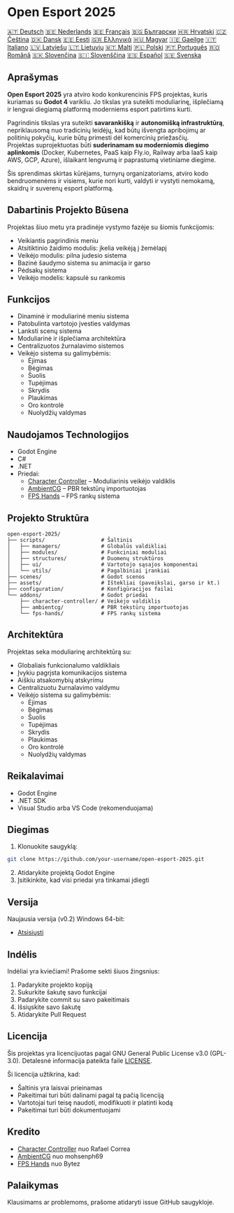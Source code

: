 # Open Esport 2025

[🇦🇹 Deutsch](deutsch.md) [🇧🇪 Nederlands](nederlands.md) [🇧🇪 Français](français.md) [🇧🇬 Български](български.md) [🇭🇷 Hrvatski](hrvatski.md) [🇨🇿 Čeština](čeština.md) [🇩🇰 Dansk](dansk.md) [🇪🇪 Eesti](eesti.md) [🇬🇷 Ελληνικά](ελληνικά.md) [🇭🇺 Magyar](magyar.md) [🇮🇪 Gaeilge](gaeilge.md) [🇮🇹 Italiano](italiano.md) [🇱🇻 Latviešu](latviešu.md) [🇱🇹 Lietuvių](lietuvių.md) [🇲🇹 Malti](malti.md) [🇵🇱 Polski](polski.md) [🇵🇹 Português](português.md) [🇷🇴 Română](română.md) [🇸🇰 Slovenčina](slovenčina.md) [🇸🇮 Slovenščina](slovenščina.md) [🇪🇸 Español](español.md) [🇸🇪 Svenska](svenska.md)

## Aprašymas

**Open Esport 2025** yra atviro kodo konkurencinis FPS projektas, kuris kuriamas su **Godot 4** varikliu. Jo tikslas yra suteikti moduliarinę, išplečiamą ir lengvai diegiamą platformą moderniems esport patirtims kurti.

Pagrindinis tikslas yra suteikti **savarankišką** ir **autonomišką infrastruktūrą**, nepriklausomą nuo tradicinių leidėjų, kad būtų išvengta apribojimų ar politinių pokyčių, kurie būtų primesti dėl komercinių priežasčių.  
Projektas suprojektuotas būti **suderinamam su moderniomis diegimo aplinkomis** (Docker, Kubernetes, PaaS kaip Fly.io, Railway arba IaaS kaip AWS, GCP, Azure), išlaikant lengvumą ir paprastumą vietiniame diegime.

Šis sprendimas skirtas kūrėjams, turnyrų organizatoriams, atviro kodo bendruomenėms ir visiems, kurie nori kurti, valdyti ir vystyti nemokamą, skaidrų ir suverenų esport platformą.

## Dabartinis Projekto Būsena
Projektas šiuo metu yra pradinėje vystymo fazėje su šiomis funkcijomis:
- Veikiantis pagrindinis meniu
- Atsitiktinio žaidimo modulis: įkelia veikėją į žemėlapį
- Veikėjo modulis: pilna judesio sistema
- Bazinė šaudymo sistema su animacija ir garso
- Pėdsakų sistema
- Veikėjo modelis: kapsulė su rankomis

## Funkcijos
- Dinaminė ir moduliarinė meniu sistema
- Patobulinta vartotojo įvesties valdymas
- Lanksti scenų sistema
- Moduliarinė ir išplečiama architektūra
- Centralizuotos žurnalavimo sistemos
- Veikėjo sistema su galimybėmis:
  - Ėjimas
  - Bėgimas
  - Šuolis
  - Tupėjimas
  - Skrydis
  - Plaukimas
  - Oro kontrolė
  - Nuolydžių valdymas

## Naudojamos Technologijos
- Godot Engine
- C#
- .NET
- Priedai:
  - [Character Controller](https://github.com/expressobits/character-controller) – Moduliarinis veikėjo valdiklis
  - [AmbientCG](https://github.com/mohsenph69/godot-ambientcg) – PBR tekstūrų importuotojas
  - [FPS Hands](https://codeberg.org/Bytez/godot-fps-hands) – FPS rankų sistema

## Projekto Struktūra
```
open-esport-2025/
├── scripts/                  # Šaltinis
│   ├── managers/             # Globalūs valdikliai
│   ├── modules/              # Funkciniai moduliai
│   ├── structures/           # Duomenų struktūros
│   ├── ui/                   # Vartotojo sąsajos komponentai
│   └── utils/                # Pagalbiniai įrankiai
├── scenes/                   # Godot scenos
├── assets/                   # Ištekliai (paveikslai, garso ir kt.)
├── configuration/            # Konfigūracijos failai
└── addons/                   # Godot priedai
    ├── character-controller/ # Veikėjo valdiklis
    ├── ambientcg/            # PBR tekstūrų importuotojas
    └── fps-hands/            # FPS rankų sistema
```

## Architektūra
Projektas seka moduliarinę architektūrą su:
- Globaliais funkcionalumo valdikliais
- Įvykiu pagrįsta komunikacijos sistema
- Aiškiu atsakomybių atskyrimu
- Centralizuotu žurnalavimo valdymu
- Veikėjo sistema su galimybėmis:
  - Ėjimas
  - Bėgimas
  - Šuolis
  - Tupėjimas
  - Skrydis
  - Plaukimas
  - Oro kontrolė
  - Nuolydžių valdymas

## Reikalavimai
- Godot Engine
- .NET SDK
- Visual Studio arba VS Code (rekomenduojama)

## Diegimas
1. Klonuokite saugyklą:
```bash
git clone https://github.com/your-username/open-esport-2025.git
```
2. Atidarykite projektą Godot Engine
3. Įsitikinkite, kad visi priedai yra tinkamai įdiegti

## Versija
Naujausia versija (v0.2) Windows 64-bit:
- [Atsisiųsti](https://antisys.fr/Games/openesport2025/Open-eSport-2025-v0.2.7z)

## Indėlis
Indėliai yra kviečiami! Prašome sekti šiuos žingsnius:
1. Padarykite projekto kopiją
2. Sukurkite šakutę savo funkcijai
3. Padarykite commit su savo pakeitimais
4. Išsiųskite savo šakutę
5. Atidarykite Pull Request

## Licencija
Šis projektas yra licencijuotas pagal GNU General Public License v3.0 (GPL-3.0). Detalesnė informacija pateikta faile [LICENSE](LICENSE).

Ši licencija užtikrina, kad:
- Šaltinis yra laisvai prieinamas
- Pakeitimai turi būti dalinami pagal tą pačią licenciją
- Vartotojai turi teisę naudoti, modifikuoti ir platinti kodą
- Pakeitimai turi būti dokumentuojami

## Kredito
- [Character Controller](https://github.com/expressobits/character-controller) nuo Rafael Correa
- [AmbientCG](https://github.com/mohsenph69/godot-ambientcg) nuo mohsenph69
- [FPS Hands](https://codeberg.org/Bytez/godot-fps-hands) nuo Bytez

## Palaikymas
Klausimams ar problemoms, prašome atidaryti issue GitHub saugykloje. 